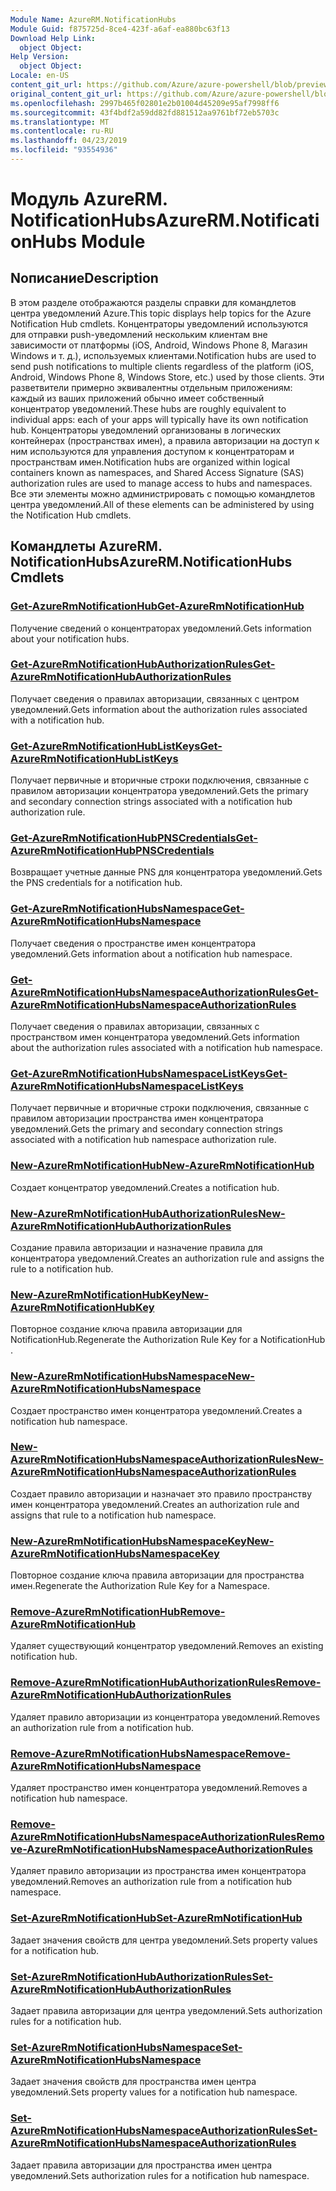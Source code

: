 ```yaml
---
Module Name: AzureRM.NotificationHubs
Module Guid: f875725d-8ce4-423f-a6af-ea880bc63f13
Download Help Link:
  object Object: 
Help Version:
  object Object: 
Locale: en-US
content_git_url: https://github.com/Azure/azure-powershell/blob/preview/src/ResourceManager/NotificationHubs/Commands.NotificationHubs/help/AzureRM.NotificationHubs.md
original_content_git_url: https://github.com/Azure/azure-powershell/blob/preview/src/ResourceManager/NotificationHubs/Commands.NotificationHubs/help/AzureRM.NotificationHubs.md
ms.openlocfilehash: 2997b465f02801e2b01004d45209e95af7998ff6
ms.sourcegitcommit: 43f4bdf2a59dd82fd881512aa9761bf72eb5703c
ms.translationtype: MT
ms.contentlocale: ru-RU
ms.lasthandoff: 04/23/2019
ms.locfileid: "93554936"
---
```

# <span data-ttu-id="3d04a-101">Модуль AzureRM. NotificationHubs</span><span class="sxs-lookup"><span data-stu-id="3d04a-101">AzureRM.NotificationHubs Module</span></span>
## <span data-ttu-id="3d04a-102">Nописание</span><span class="sxs-lookup"><span data-stu-id="3d04a-102">Description</span></span>
<span data-ttu-id="3d04a-103">В этом разделе отображаются разделы справки для командлетов центра уведомлений Azure.</span><span class="sxs-lookup"><span data-stu-id="3d04a-103">This topic displays help topics for the Azure Notification Hub cmdlets.</span></span> <span data-ttu-id="3d04a-104">Концентраторы уведомлений используются для отправки push-уведомлений нескольким клиентам вне зависимости от платформы (iOS, Android, Windows Phone 8, Магазин Windows и т. д.), используемых клиентами.</span><span class="sxs-lookup"><span data-stu-id="3d04a-104">Notification hubs are used to send push notifications to multiple clients regardless of the platform (iOS, Android, Windows Phone 8, Windows Store, etc.) used by those clients.</span></span> <span data-ttu-id="3d04a-105">Эти разветвители примерно эквивалентны отдельным приложениям: каждый из ваших приложений обычно имеет собственный концентратор уведомлений.</span><span class="sxs-lookup"><span data-stu-id="3d04a-105">These hubs are roughly equivalent to individual apps: each of your apps will typically have its own notification hub.</span></span> <span data-ttu-id="3d04a-106">Концентраторы уведомлений организованы в логических контейнерах (пространствах имен), а правила авторизации на доступ к ним используются для управления доступом к концентраторам и пространствам имен.</span><span class="sxs-lookup"><span data-stu-id="3d04a-106">Notification hubs are organized within logical containers known as namespaces, and Shared Access Signature (SAS) authorization rules are used to manage access to hubs and namespaces.</span></span> <span data-ttu-id="3d04a-107">Все эти элементы можно администрировать с помощью командлетов центра уведомлений.</span><span class="sxs-lookup"><span data-stu-id="3d04a-107">All of these elements can be administered by using the Notification Hub cmdlets.</span></span>

## <span data-ttu-id="3d04a-108">Командлеты AzureRM. NotificationHubs</span><span class="sxs-lookup"><span data-stu-id="3d04a-108">AzureRM.NotificationHubs Cmdlets</span></span>
### [<span data-ttu-id="3d04a-109">Get-AzureRmNotificationHub</span><span class="sxs-lookup"><span data-stu-id="3d04a-109">Get-AzureRmNotificationHub</span></span>](Get-AzureRmNotificationHub.md)
<span data-ttu-id="3d04a-110">Получение сведений о концентраторах уведомлений.</span><span class="sxs-lookup"><span data-stu-id="3d04a-110">Gets information about your notification hubs.</span></span>

### [<span data-ttu-id="3d04a-111">Get-AzureRmNotificationHubAuthorizationRules</span><span class="sxs-lookup"><span data-stu-id="3d04a-111">Get-AzureRmNotificationHubAuthorizationRules</span></span>](Get-AzureRmNotificationHubAuthorizationRules.md)
<span data-ttu-id="3d04a-112">Получает сведения о правилах авторизации, связанных с центром уведомлений.</span><span class="sxs-lookup"><span data-stu-id="3d04a-112">Gets information about the authorization rules associated with a notification hub.</span></span>

### [<span data-ttu-id="3d04a-113">Get-AzureRmNotificationHubListKeys</span><span class="sxs-lookup"><span data-stu-id="3d04a-113">Get-AzureRmNotificationHubListKeys</span></span>](Get-AzureRmNotificationHubListKeys.md)
<span data-ttu-id="3d04a-114">Получает первичные и вторичные строки подключения, связанные с правилом авторизации концентратора уведомлений.</span><span class="sxs-lookup"><span data-stu-id="3d04a-114">Gets the primary and secondary connection strings associated with a notification hub authorization rule.</span></span>

### [<span data-ttu-id="3d04a-115">Get-AzureRmNotificationHubPNSCredentials</span><span class="sxs-lookup"><span data-stu-id="3d04a-115">Get-AzureRmNotificationHubPNSCredentials</span></span>](Get-AzureRmNotificationHubPNSCredentials.md)
<span data-ttu-id="3d04a-116">Возвращает учетные данные PNS для концентратора уведомлений.</span><span class="sxs-lookup"><span data-stu-id="3d04a-116">Gets the PNS credentials for a notification hub.</span></span>

### [<span data-ttu-id="3d04a-117">Get-AzureRmNotificationHubsNamespace</span><span class="sxs-lookup"><span data-stu-id="3d04a-117">Get-AzureRmNotificationHubsNamespace</span></span>](Get-AzureRmNotificationHubsNamespace.md)
<span data-ttu-id="3d04a-118">Получает сведения о пространстве имен концентратора уведомлений.</span><span class="sxs-lookup"><span data-stu-id="3d04a-118">Gets information about a notification hub namespace.</span></span>

### [<span data-ttu-id="3d04a-119">Get-AzureRmNotificationHubsNamespaceAuthorizationRules</span><span class="sxs-lookup"><span data-stu-id="3d04a-119">Get-AzureRmNotificationHubsNamespaceAuthorizationRules</span></span>](Get-AzureRmNotificationHubsNamespaceAuthorizationRules.md)
<span data-ttu-id="3d04a-120">Получает сведения о правилах авторизации, связанных с пространством имен концентратора уведомлений.</span><span class="sxs-lookup"><span data-stu-id="3d04a-120">Gets information about the authorization rules associated with a notification hub namespace.</span></span>

### [<span data-ttu-id="3d04a-121">Get-AzureRmNotificationHubsNamespaceListKeys</span><span class="sxs-lookup"><span data-stu-id="3d04a-121">Get-AzureRmNotificationHubsNamespaceListKeys</span></span>](Get-AzureRmNotificationHubsNamespaceListKeys.md)
<span data-ttu-id="3d04a-122">Получает первичные и вторичные строки подключения, связанные с правилом авторизации пространства имен концентратора уведомлений.</span><span class="sxs-lookup"><span data-stu-id="3d04a-122">Gets the primary and secondary connection strings associated with a notification hub namespace authorization rule.</span></span>

### [<span data-ttu-id="3d04a-123">New-AzureRmNotificationHub</span><span class="sxs-lookup"><span data-stu-id="3d04a-123">New-AzureRmNotificationHub</span></span>](New-AzureRmNotificationHub.md)
<span data-ttu-id="3d04a-124">Создает концентратор уведомлений.</span><span class="sxs-lookup"><span data-stu-id="3d04a-124">Creates a notification hub.</span></span>

### [<span data-ttu-id="3d04a-125">New-AzureRmNotificationHubAuthorizationRules</span><span class="sxs-lookup"><span data-stu-id="3d04a-125">New-AzureRmNotificationHubAuthorizationRules</span></span>](New-AzureRmNotificationHubAuthorizationRules.md)
<span data-ttu-id="3d04a-126">Создание правила авторизации и назначение правила для концентратора уведомлений.</span><span class="sxs-lookup"><span data-stu-id="3d04a-126">Creates an authorization rule and assigns the rule to a notification hub.</span></span>

### [<span data-ttu-id="3d04a-127">New-AzureRmNotificationHubKey</span><span class="sxs-lookup"><span data-stu-id="3d04a-127">New-AzureRmNotificationHubKey</span></span>](New-AzureRmNotificationHubKey.md)
<span data-ttu-id="3d04a-128">Повторное создание ключа правила авторизации для NotificationHub.</span><span class="sxs-lookup"><span data-stu-id="3d04a-128">Regenerate the Authorization Rule Key for a NotificationHub .</span></span>

### [<span data-ttu-id="3d04a-129">New-AzureRmNotificationHubsNamespace</span><span class="sxs-lookup"><span data-stu-id="3d04a-129">New-AzureRmNotificationHubsNamespace</span></span>](New-AzureRmNotificationHubsNamespace.md)
<span data-ttu-id="3d04a-130">Создает пространство имен концентратора уведомлений.</span><span class="sxs-lookup"><span data-stu-id="3d04a-130">Creates a notification hub namespace.</span></span>

### [<span data-ttu-id="3d04a-131">New-AzureRmNotificationHubsNamespaceAuthorizationRules</span><span class="sxs-lookup"><span data-stu-id="3d04a-131">New-AzureRmNotificationHubsNamespaceAuthorizationRules</span></span>](New-AzureRmNotificationHubsNamespaceAuthorizationRules.md)
<span data-ttu-id="3d04a-132">Создает правило авторизации и назначает это правило пространству имен концентратора уведомлений.</span><span class="sxs-lookup"><span data-stu-id="3d04a-132">Creates an authorization rule and assigns that rule to a notification hub namespace.</span></span>

### [<span data-ttu-id="3d04a-133">New-AzureRmNotificationHubsNamespaceKey</span><span class="sxs-lookup"><span data-stu-id="3d04a-133">New-AzureRmNotificationHubsNamespaceKey</span></span>](New-AzureRmNotificationHubsNamespaceKey.md)
<span data-ttu-id="3d04a-134">Повторное создание ключа правила авторизации для пространства имен.</span><span class="sxs-lookup"><span data-stu-id="3d04a-134">Regenerate the Authorization Rule Key for a Namespace.</span></span>

### [<span data-ttu-id="3d04a-135">Remove-AzureRmNotificationHub</span><span class="sxs-lookup"><span data-stu-id="3d04a-135">Remove-AzureRmNotificationHub</span></span>](Remove-AzureRmNotificationHub.md)
<span data-ttu-id="3d04a-136">Удаляет существующий концентратор уведомлений.</span><span class="sxs-lookup"><span data-stu-id="3d04a-136">Removes an existing notification hub.</span></span>

### [<span data-ttu-id="3d04a-137">Remove-AzureRmNotificationHubAuthorizationRules</span><span class="sxs-lookup"><span data-stu-id="3d04a-137">Remove-AzureRmNotificationHubAuthorizationRules</span></span>](Remove-AzureRmNotificationHubAuthorizationRules.md)
<span data-ttu-id="3d04a-138">Удаляет правило авторизации из концентратора уведомлений.</span><span class="sxs-lookup"><span data-stu-id="3d04a-138">Removes an authorization rule from a notification hub.</span></span>

### [<span data-ttu-id="3d04a-139">Remove-AzureRmNotificationHubsNamespace</span><span class="sxs-lookup"><span data-stu-id="3d04a-139">Remove-AzureRmNotificationHubsNamespace</span></span>](Remove-AzureRmNotificationHubsNamespace.md)
<span data-ttu-id="3d04a-140">Удаляет пространство имен концентратора уведомлений.</span><span class="sxs-lookup"><span data-stu-id="3d04a-140">Removes a notification hub namespace.</span></span>

### [<span data-ttu-id="3d04a-141">Remove-AzureRmNotificationHubsNamespaceAuthorizationRules</span><span class="sxs-lookup"><span data-stu-id="3d04a-141">Remove-AzureRmNotificationHubsNamespaceAuthorizationRules</span></span>](Remove-AzureRmNotificationHubsNamespaceAuthorizationRules.md)
<span data-ttu-id="3d04a-142">Удаляет правило авторизации из пространства имен концентратора уведомлений.</span><span class="sxs-lookup"><span data-stu-id="3d04a-142">Removes an authorization rule from a notification hub namespace.</span></span>

### [<span data-ttu-id="3d04a-143">Set-AzureRmNotificationHub</span><span class="sxs-lookup"><span data-stu-id="3d04a-143">Set-AzureRmNotificationHub</span></span>](Set-AzureRmNotificationHub.md)
<span data-ttu-id="3d04a-144">Задает значения свойств для центра уведомлений.</span><span class="sxs-lookup"><span data-stu-id="3d04a-144">Sets property values for a notification hub.</span></span>

### [<span data-ttu-id="3d04a-145">Set-AzureRmNotificationHubAuthorizationRules</span><span class="sxs-lookup"><span data-stu-id="3d04a-145">Set-AzureRmNotificationHubAuthorizationRules</span></span>](Set-AzureRmNotificationHubAuthorizationRules.md)
<span data-ttu-id="3d04a-146">Задает правила авторизации для центра уведомлений.</span><span class="sxs-lookup"><span data-stu-id="3d04a-146">Sets authorization rules for a notification hub.</span></span>

### [<span data-ttu-id="3d04a-147">Set-AzureRmNotificationHubsNamespace</span><span class="sxs-lookup"><span data-stu-id="3d04a-147">Set-AzureRmNotificationHubsNamespace</span></span>](Set-AzureRmNotificationHubsNamespace.md)
<span data-ttu-id="3d04a-148">Задает значения свойств для пространства имен центра уведомлений.</span><span class="sxs-lookup"><span data-stu-id="3d04a-148">Sets property values for a notification hub namespace.</span></span>

### [<span data-ttu-id="3d04a-149">Set-AzureRmNotificationHubsNamespaceAuthorizationRules</span><span class="sxs-lookup"><span data-stu-id="3d04a-149">Set-AzureRmNotificationHubsNamespaceAuthorizationRules</span></span>](Set-AzureRmNotificationHubsNamespaceAuthorizationRules.md)
<span data-ttu-id="3d04a-150">Задает правила авторизации для пространства имен центра уведомлений.</span><span class="sxs-lookup"><span data-stu-id="3d04a-150">Sets authorization rules for a notification hub namespace.</span></span>

